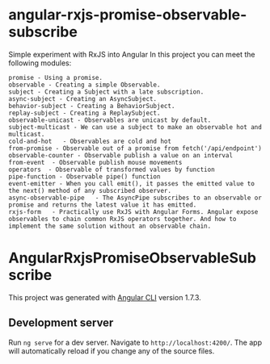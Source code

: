# angular-rxjs-promise-observable-subscribe

Simple experiment with RxJS into Angular
In this project you can meet the following modules:

    promise - Using a promise.
    observable - Creating a simple Observable.
    subject - Creating a Subject with a late subscription.
    async-subject - Creating an AsyncSubject.
    behavior-subject - Creating a BehaviorSubject.
    replay-subject - Creating a ReplaySubject.
    observable-unicast - Observables are unicast by default.
    subject-multicast - We can use a subject to make an observable hot and multicast.
    cold-and-hot   - Observables are cold and hot
    from-promise - Observable out of a promise from fetch('/api/endpoint')
    observable-counter - Observable publish a value on an interval
    from-event  - Observable publish mouse movements
    operators  - Observable of transformed values by function
    pipe-function - Observable pipe() function
    event-emitter - When you call emit(), it passes the emitted value to the next() method of any subscribed observer.
    async-observable-pipe   - The AsyncPipe subscribes to an observable or promise and returns the latest value it has emitted.
    rxjs-form   - Practically use RxJS with Angular Forms. Angular expose observables to chain common RxJS operators together. And how to implement the same solution without an observable chain.


# AngularRxjsPromiseObservableSubscribe

This project was generated with [Angular CLI](https://github.com/angular/angular-cli) version 1.7.3.

## Development server

Run `ng serve` for a dev server. Navigate to `http://localhost:4200/`. The app will automatically reload if you change any of the source files.

